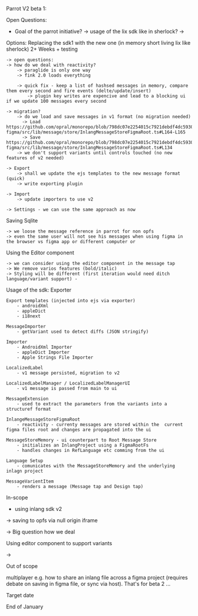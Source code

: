 Parrot V2 beta 1: 

Open Questions: 
 - Goal of the parrot initiative? 
    -> usage of the lix sdk like in sherlock?
    -> 


Options: 
Replacing the sdk1 with the new one (in memory short living lix like sherlock) 2+ Weeks + testing

    -> open questions: 
    -> how do we deal with reactivity?
        -> paraglide is only one way
        -> fink 2.0 loads everything

        -> quick fix - keep a list of hashsed messages in memory, compare them every second and fire events (delte/update/insert)
            -> plugin key writes are expencive and lead to a blocking ui if we update 100 messages every second

    -> migration?
        -> do we load and save messages in v1 format (no migration needed)
          -> Load https://github.com/opral/monorepo/blob/798dc07e2254015c7921debdf4dc5930bb2dc2a1/inlang/packages/parrot-figma/src/lib/message/store/InlangMessageStoreFigmaRoot.ts#L164-L165
          -> Save https://github.com/opral/monorepo/blob/798dc07e2254015c7921debdf4dc5930bb2dc2a1/inlang/packages/parrot-figma/src/lib/message/store/InlangMessageStoreFigmaRoot.ts#L134
        -> we don't support variants until controls touched (no new features of v2 needed)
    
    -> Export 
        -> shall we update the ejs templates to the new message format (quick)
        -> write exporting plugin 

    -> Import 
        -> update importers to use v2 

    -> Settings - we can use the same approach as now 

Saving Sqlite 

    -> we loose the message reference in parrot for non opfs 
    -> even the same user will not see his messages when using figma in the browser vs figma app or different computer or 
    
Using the Editor component

    -> we can consider using the editor component in the message tap 
    -> We remove varios features (bold/italic)
    -> Styling will be different (first iteration would need ditch language/variant support) - 
    



    


   Usage of the sdk: 
    Exporter
    
    Export templates (injected into ejs via exporter)
        - androidXml   
        - appleDict
        - i18next
    
    MessageImporter 
        - getVariant used to detect diffs (JSON stringify)

    Importer
        - AndroidXml Importer
        - appleDict Importer
        - Apple Strings File Importer
    
    LocalizedLabel 
        - v1 message persisted, migration to v2

    LocalizedLabelManager / LocalizedLabelManagerUI 
        - v1 message is passed from main to ui
    
    MessageExtension 
        - used to extract the parameters from the variants into a structuref format
    
    InlangeMessageStoreFigmaRoot
        - reactivity - currenty messages are stored within the  current figma files root and changes are propagated into the ui
    
    MessageStoreMemory - ui counterpart to Root Message Store
        - initializes an InlangProject using a FigmaRootFs 
        - handles changes in RefLanguage etc comming from the ui

    Language Setup 
        - comunicates with the MessageStoreMemory and the underlying inlagn project
    
    MessageVarientItem
        - renders a message (Message tap and Design tap)
 


In-scope

* using inlang sdk v2


 -> 
saving to opfs via null origin iframe

 -> Big question how we deal 

Using editor component to support variants

 -> 

Out of scope

multiplayer e.g. how to share an inlang file across a figma project (requires debate on saving in figma file, or sync via host). That's for beta 2
...

Target date

End of January